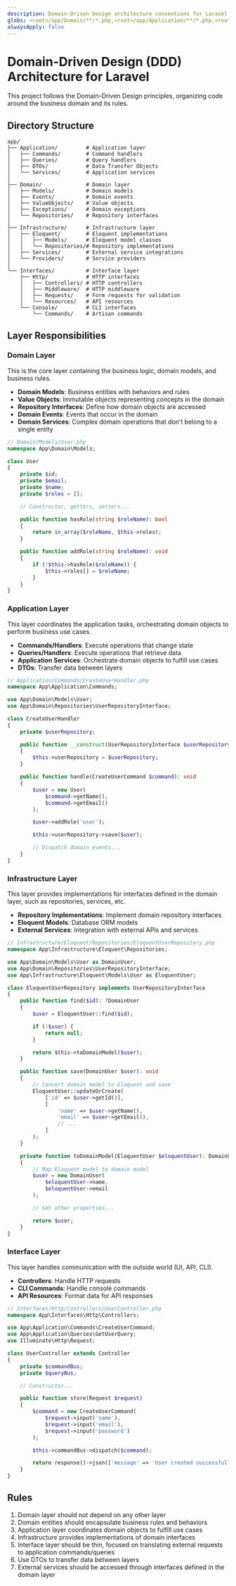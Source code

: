 ```yaml
---
description: Domain-Driven Design architecture conventions for Laravel
globs: <root>/app/Domain/**/*.php,<root>/app/Application/**/*.php,<root>/app/Infrastructure/**/*.php
alwaysApply: false
---
```


# Domain-Driven Design (DDD) Architecture for Laravel

This project follows the Domain-Driven Design principles, organizing code around the business domain and its rules.

## Directory Structure

```
app/
├── Application/         # Application layer
│   ├── Commands/        # Command handlers
│   ├── Queries/         # Query handlers
│   ├── DTOs/            # Data Transfer Objects
│   └── Services/        # Application services
│
├── Domain/              # Domain layer
│   ├── Models/          # Domain models
│   ├── Events/          # Domain events
│   ├── ValueObjects/    # Value objects
│   ├── Exceptions/      # Domain exceptions
│   └── Repositories/    # Repository interfaces
│
├── Infrastructure/      # Infrastructure layer
│   ├── Eloquent/        # Eloquent implementations
│   │   ├── Models/      # Eloquent model classes
│   │   └── Repositories/# Repository implementations
│   ├── Services/        # External service integrations
│   └── Providers/       # Service providers
│
└── Interfaces/          # Interface layer
    ├── Http/            # HTTP interfaces
    │   ├── Controllers/ # HTTP controllers
    │   ├── Middleware/  # HTTP middleware
    │   ├── Requests/    # Form requests for validation
    │   └── Resources/   # API resources
    └── Console/         # CLI interfaces
        └── Commands/    # Artisan commands
```

## Layer Responsibilities

### Domain Layer

This is the core layer containing the business logic, domain models, and business rules.

-   **Domain Models**: Business entities with behaviors and rules
-   **Value Objects**: Immutable objects representing concepts in the domain
-   **Repository Interfaces**: Define how domain objects are accessed
-   **Domain Events**: Events that occur in the domain
-   **Domain Services**: Complex domain operations that don't belong to a single entity

```php
// Domain/Models/User.php
namespace App\Domain\Models;

class User
{
    private $id;
    private $email;
    private $name;
    private $roles = [];

    // Constructor, getters, setters...

    public function hasRole(string $roleName): bool
    {
        return in_array($roleName, $this->roles);
    }

    public function addRole(string $roleName): void
    {
        if (!$this->hasRole($roleName)) {
            $this->roles[] = $roleName;
        }
    }
}
```

### Application Layer

This layer coordinates the application tasks, orchestrating domain objects to perform business use cases.

-   **Commands/Handlers**: Execute operations that change state
-   **Queries/Handlers**: Execute operations that retrieve data
-   **Application Services**: Orchestrate domain objects to fulfill use cases
-   **DTOs**: Transfer data between layers

```php
// Application/Commands/CreateUserHandler.php
namespace App\Application\Commands;

use App\Domain\Models\User;
use App\Domain\Repositories\UserRepositoryInterface;

class CreateUserHandler
{
    private $userRepository;

    public function __construct(UserRepositoryInterface $userRepository)
    {
        $this->userRepository = $userRepository;
    }

    public function handle(CreateUserCommand $command): void
    {
        $user = new User(
            $command->getName(),
            $command->getEmail()
        );

        $user->addRole('user');

        $this->userRepository->save($user);

        // Dispatch domain events...
    }
}
```

### Infrastructure Layer

This layer provides implementations for interfaces defined in the domain layer, such as repositories, services, etc.

-   **Repository Implementations**: Implement domain repository interfaces
-   **Eloquent Models**: Database ORM models
-   **External Services**: Integration with external APIs and services

```php
// Infrastructure/Eloquent/Repositories/EloquentUserRepository.php
namespace App\Infrastructure\Eloquent\Repositories;

use App\Domain\Models\User as DomainUser;
use App\Domain\Repositories\UserRepositoryInterface;
use App\Infrastructure\Eloquent\Models\User as EloquentUser;

class EloquentUserRepository implements UserRepositoryInterface
{
    public function find($id): ?DomainUser
    {
        $user = EloquentUser::find($id);

        if (!$user) {
            return null;
        }

        return $this->toDomainModel($user);
    }

    public function save(DomainUser $user): void
    {
        // Convert domain model to Eloquent and save
        EloquentUser::updateOrCreate(
            ['id' => $user->getId()],
            [
                'name' => $user->getName(),
                'email' => $user->getEmail(),
                // ...
            ]
        );
    }

    private function toDomainModel(EloquentUser $eloquentUser): DomainUser
    {
        // Map Eloquent model to domain model
        $user = new DomainUser(
            $eloquentUser->name,
            $eloquentUser->email
        );

        // Set other properties...

        return $user;
    }
}
```

### Interface Layer

This layer handles communication with the outside world (UI, API, CLI).

-   **Controllers**: Handle HTTP requests
-   **CLI Commands**: Handle console commands
-   **API Resources**: Format data for API responses

```php
// Interfaces/Http/Controllers/UserController.php
namespace App\Interfaces\Http\Controllers;

use App\Application\Commands\CreateUserCommand;
use App\Application\Queries\GetUserQuery;
use Illuminate\Http\Request;

class UserController extends Controller
{
    private $commandBus;
    private $queryBus;

    // Constructor...

    public function store(Request $request)
    {
        $command = new CreateUserCommand(
            $request->input('name'),
            $request->input('email'),
            $request->input('password')
        );

        $this->commandBus->dispatch($command);

        return response()->json(['message' => 'User created successfully'], 201);
    }
}
```

## Rules

1. Domain layer should not depend on any other layer
2. Domain entities should encapsulate business rules and behaviors
3. Application layer coordinates domain objects to fulfill use cases
4. Infrastructure provides implementations of domain interfaces
5. Interface layer should be thin, focused on translating external requests to application commands/queries
6. Use DTOs to transfer data between layers
7. External services should be accessed through interfaces defined in the domain layer
